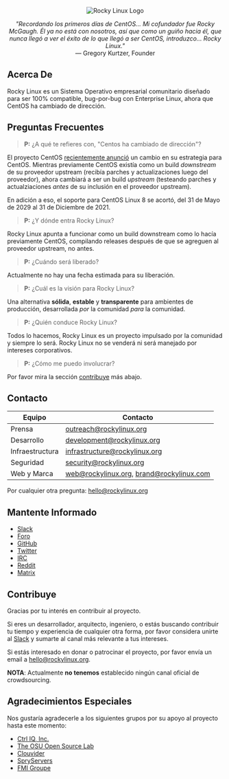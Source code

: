 <p align="center">
<img src="https://media.githubusercontent.com/media/rocky-linux/branding/main/logo-text-light%402x.png" alt="Rocky Linux Logo">
</p>

<p align="center">
<i>"Recordando los primeros días de CentOS... Mi cofundador fue Rocky McGaugh. Él ya no está con nosotros, así que como un guiño hacia él, que nunca llegó a ver el éxito de lo que llegó a ser CentOS, introduzco... Rocky Linux."</i><br>
— Gregory Kurtzer, Founder
</p>

## Acerca De

Rocky Linux es un Sistema Operativo empresarial comunitario diseñado para ser 100% compatible, bug-por-bug con Enterprise Linux, ahora que CentOS ha cambiado de dirección.


## Preguntas Frecuentes

> **P:** ¿A qué te refieres con, "Centos ha cambiado de dirección"?

El proyecto CentOS [recientemente anunció](https://blog.centos.org/2020/12/future-is-centos-stream/) un cambio en su estrategia para CentOS. Mientras previamente CentOS existía como un build *downstream* de su proveedor upstream (recibía parches y actualizaciones luego del proveedor), ahora cambiará a ser un build *upstream* (testeando parches y actualziaciones *antes* de su inclusión en el proveedor upstream).

En adición a eso, el soporte para CentOS Linux 8 se acortó, del 31 de Mayo de 2029 al 31 de Diciembre de 2021.

> **P:** ¿Y dónde entra Rocky Linux?

Rocky Linux apunta a funcionar como un build downstream como lo hacía previamente CentOS, compilando releases después de que se agreguen al proveedor upstream, no antes.

> **P:** ¿Cuándo será liberado?

Actualmente no hay una fecha estimada para su liberación.

> **P:** ¿Cuál es la visión para Rocky Linux?

Una alternativa **sólida**, **estable** y **transparente** para ambientes de producción, desarrollada *por* la comunidad *para* la comunidad.

> **P:** ¿Quién conduce Rocky Linux?

Todos lo hacemos, Rocky Linux es un proyecto impulsado por la comunidad y siempre lo será. Rocky Linux no se venderá ni será manejado por intereses corporativos.

> **P:** ¿Cómo me puedo involucrar?

Por favor mira la sección [contribuye](#contribuye) más abajo.

## Contacto

| Equipo           | Contacto                                 |
|------------------|------------------------------------------|
| Prensa           | outreach@rockylinux.org                  |
| Desarrollo       | development@rockylinux.org               |
| Infraestructura  | infrastructure@rockylinux.org            |
| Seguridad        | security@rockylinux.org                  |
| Web y Marca      | web@rockylinux.org, brand@rockylinux.com |


Por cualquier otra pregunta: hello@rockylinux.org

## Mantente Informado

* [Slack](https://join.slack.com/t/hpcng/shared_invite/zt-k5z04bsh-1uqpaD1NsYVP73vzc3uKdQ)
* [Foro](https://forums.rockylinux.org/)
* [GitHub](https://github.com/rocky-linux/)
* [Twitter](https://twitter.com/rocky_linux)
* [IRC](https://webchat.freenode.net/?channels=rockylinux)
* [Reddit](https://www.reddit.com/r/RockyLinux)
* [Matrix](https://matrix.to/#/+rockylinux:matrix.org)

## Contribuye

Gracias por tu interés en contribuir al proyecto.

Si eres un desarrollador, arquitecto, ingeniero, o estás buscando contribuir tu tiempo y experiencia de cualquier otra forma, por favor considera unirte al [Slack](https://join.slack.com/t/hpcng/shared_invite/zt-k5z04bsh-1uqpaD1NsYVP73vzc3uKdQ) y sumarte al canal más relevante a tus intereses.

Si estás interesado en donar o patrocinar el proyecto, por favor envía un email a hello@rockylinux.org.

**NOTA**: Actualmente **no tenemos** establecido ningún canal oficial de crowdsourcing.

## Agradecimientos Especiales

Nos gustaría agradecerle a los siguientes grupos por su apoyo al proyecto hasta este momento:
* [Ctrl IQ, Inc.](https://www.ctrl-cmd.com)
* [The OSU Open Source Lab](https://osuosl.org/)
* [Clouvider](https://www.clouvider.co.uk/)
* [SpryServers](https://www.spryservers.net/)
* [FMI Groupe](https://www.fmi.fr/)
